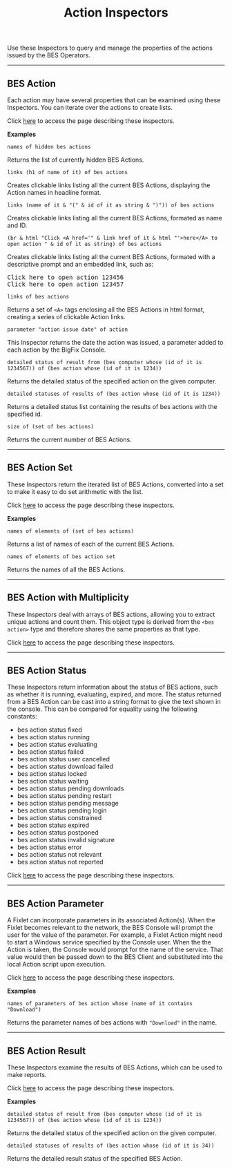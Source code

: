 ﻿---
title: Action Inspectors
---

Use these Inspectors to query and manage the properties of the actions issued by the BES Operators.

---

## BES Action

Each action may have several properties that can be examined using these Inspectors.
You can iterate over the actions to create lists.

Click [here](/relevance/reference/bes-action.html) to access the page describing these inspectors.

**Examples**

```relevance
names of hidden bes actions 
```

Returns the list of currently hidden BES Actions.

```relevance
links (h1 of name of it) of bes actions 
```
Creates clickable links listing all the current BES Actions, displaying the Action names in headline format.

```relevance
links (name of it & "(" & id of it as string & ")")) of bes actions 
```

Creates clickable links listing all the current BES Actions, formated as name and ID.

```relevance
(br & html "Click <A href='" & link href of it & html "'>here</A> to open action " & id of it as string) of bes actions 
```

Creates clickable links listing all the current BES Actions, formated with a descriptive prompt and an embedded link, such as: 

<pre>
Click <a>here</a> to open action 123456
Click <a>here</a> to open action 123457
</pre>

```relevance
links of bes actions 
```

Returns a set of `<A>` tags enclosing all the BES Actions in html format, creating a series of clickable Action links.

```relevance
parameter "action issue date" of action 
```

This Inspector returns the date the action was issued, a parameter added to each action by the BigFix Console.

```relevance
detailed status of result from (bes computer whose (id of it is 1234567)) of (bes action whose (id of it is 1234)) 
```

Returns the detailed status of the specified action on the given computer.

```relevance
detailed statuses of results of (bes action whose (id of it is 1234)) 
```

Returns a detailed status list containing the results of bes actions with the specified id.

```relevance
size of (set of bes actions) 
```
Returns the current number of BES Actions.

---

## BES Action Set

These Inspectors return the iterated list of BES Actions, converted into a set to make it easy to do set arithmetic with the list.

Click [here](/relevance/reference/bes-action-set.html) to access the page describing these inspectors.

**Examples**

```relevance
names of elements of (set of bes actions)
```

Returns a list of names of each of the current BES Actions.

```relevance
names of elements of bes action set
```

Returns the names of all the BES Actions.

---


## BES Action with Multiplicity

These Inspectors deal with arrays of BES actions, allowing you to extract unique actions and count them.
This object type is derived from the `<bes action>` type and therefore shares the same properties as that type.

Click [here](/relevance/reference/bes-action-with-multiplicity.html) to access the page describing these inspectors.

---

## BES Action Status

These Inspectors return information about the status of BES actions, such as whether it is running, evaluating, expired, and more.
The status returned from a BES Action can be cast into a string format to give the text shown in the console. This can be compared for equality using the following constants:
- bes action status fixed 
- bes action status running 
- bes action status evaluating 
- bes action status failed 
- bes action status user cancelled 
- bes action status download failed 
- bes action status locked 
- bes action status waiting 
- bes action status pending downloads 
- bes action status pending restart 
- bes action status pending message 
- bes action status pending login 
- bes action status constrained 
- bes action status expired 
- bes action status postponed 
- bes action status invalid signature 
- bes action status error 
- bes action status not relevant 
- bes action status not reported

Click [here](/relevance/reference/bes-action-status.html) to access the page describing these inspectors.

---

## BES Action Parameter

A Fixlet can incorporate parameters in its associated Action(s). 
When the Fixlet becomes relevant to the network, the BES Console will prompt the user for the value of the parameter. 
For example, a Fixlet Action might need to start a Windows service specified by the Console user. 
When the the Action is taken, the Console would prompt for the name of the service. 
That value would then be passed down to the BES Client and substituted into the local Action script upon execution.

Click [here](/relevance/reference/bes-action-parameter.html) to access the page describing these inspectors.

**Examples**

```relevance
names of parameters of bes action whose (name of it contains "Download")
```

Returns the parameter names of bes actions with `"Download"` in the name.

---

## BES Action Result

These Inspectors examine the results of BES Actions, which can be used to make reports.

Click [here](/relevance/reference/bes-action-result.html) to access the page describing these inspectors.

**Examples**

```relevance
detailed status of result from (bes computer whose (id of it is 1234567)) of (bes action whose (id of it is 1234))
```

Returns the detailed status of the specified action on the given computer.

```relevance
detailed statuses of results of (bes action whose (id of it is 34))
```

Returns the detailed result status of the specified BES Action.

